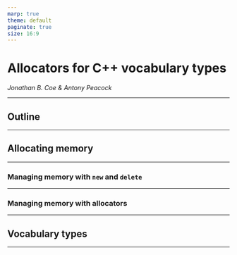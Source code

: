 ```yaml
---
marp: true
theme: default
paginate: true
size: 16:9
---
```


# Allocators for C++ vocabulary types

_Jonathan B. Coe & Antony Peacock_

---

## Outline

---

## Allocating memory

---

### Managing memory with `new` and `delete`

---

### Managing memory with allocators

---

## Vocabulary types

---

